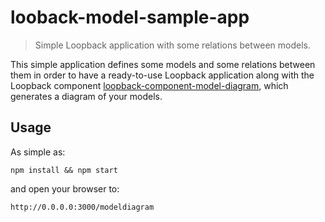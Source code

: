 # looback-model-sample-app
> Simple Loopback application with some relations between models.

This simple application defines some models and some relations between them in order to have a ready-to-use Loopback application along with the Loopback component [loopback-component-model-diagram], which generates a diagram of your models. 

## Usage

As simple as:

```
npm install && npm start
```

and open your browser to:

```
http://0.0.0.0:3000/modeldiagram
```

[loopback-component-model-diagram]: https://github.com/redbabel/loopback-component-model-diagram/